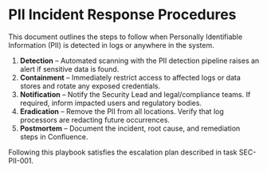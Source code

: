 # PII Incident Response Procedures

This document outlines the steps to follow when Personally Identifiable Information (PII) is detected in logs or anywhere in the system.

1. **Detection** – Automated scanning with the PII detection pipeline raises an alert if sensitive data is found.
2. **Containment** – Immediately restrict access to affected logs or data stores and rotate any exposed credentials.
3. **Notification** – Notify the Security Lead and legal/compliance teams. If required, inform impacted users and regulatory bodies.
4. **Eradication** – Remove the PII from all locations. Verify that log processors are redacting future occurrences.
5. **Postmortem** – Document the incident, root cause, and remediation steps in Confluence.

Following this playbook satisfies the escalation plan described in task SEC-PII-001.
